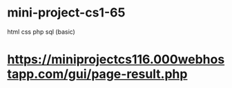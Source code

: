# mini-project-cs1-65
html css php sql (basic)
# https://miniprojectcs116.000webhostapp.com/gui/page-result.php
